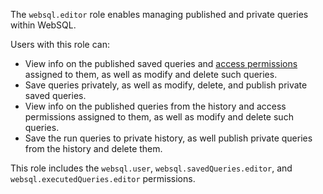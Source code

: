 The `websql.editor` role enables managing published and private queries within WebSQL.

Users with this role can:
* View info on the published saved queries and [access permissions](../../iam/concepts/access-control/index.md) assigned to them, as well as modify and delete such queries.
* Save queries privately, as well as modify, delete, and publish private saved queries.
* View info on the published queries from the history and access permissions assigned to them, as well as modify and delete such queries.
* Save the run queries to private history, as well publish private queries from the history and delete them.

This role includes the `websql.user`, `websql.savedQueries.editor`, and `websql.executedQueries.editor` permissions.